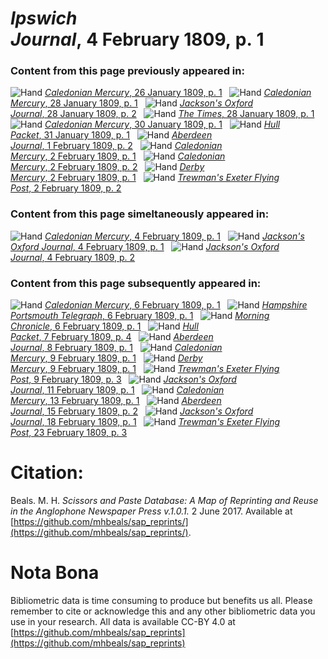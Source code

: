 # *Ipswich Journal*, 4 February 1809, p. 1  
  
### Content from this page previously appeared in:  
![Hand](http://scissorsandpaste.net/wp-content/uploads/2017/06/smallhandpointer.png) [*Caledonian Mercury*, 26 January 1809, p. 1](https://mhbeals.github.io/sap_html/Caledonian-Mercury/Caledonian-Mercury-26-January-1809-p-1)  
![Hand](http://scissorsandpaste.net/wp-content/uploads/2017/06/smallhandpointer.png) [*Caledonian Mercury*, 28 January 1809, p. 1](https://mhbeals.github.io/sap_html/Caledonian-Mercury/Caledonian-Mercury-28-January-1809-p-1)  
![Hand](http://scissorsandpaste.net/wp-content/uploads/2017/06/smallhandpointer.png) [*Jackson's Oxford Journal*, 28 January 1809, p. 2](https://mhbeals.github.io/sap_html/Jackson's-Oxford-Journal/Jackson's-Oxford-Journal-28-January-1809-p-2)  
![Hand](http://scissorsandpaste.net/wp-content/uploads/2017/06/smallhandpointer.png) [*The Times*, 28 January 1809, p. 1](https://mhbeals.github.io/sap_html/The-Times/The-Times-28-January-1809-p-1)  
![Hand](http://scissorsandpaste.net/wp-content/uploads/2017/06/smallhandpointer.png) [*Caledonian Mercury*, 30 January 1809, p. 1](https://mhbeals.github.io/sap_html/Caledonian-Mercury/Caledonian-Mercury-30-January-1809-p-1)  
![Hand](http://scissorsandpaste.net/wp-content/uploads/2017/06/smallhandpointer.png) [*Hull Packet*, 31 January 1809, p. 1](https://mhbeals.github.io/sap_html/Hull-Packet/Hull-Packet-31-January-1809-p-1)  
![Hand](http://scissorsandpaste.net/wp-content/uploads/2017/06/smallhandpointer.png) [*Aberdeen Journal*, 1 February 1809, p. 2](https://mhbeals.github.io/sap_html/Aberdeen-Journal/Aberdeen-Journal-1-February-1809-p-2)  
![Hand](http://scissorsandpaste.net/wp-content/uploads/2017/06/smallhandpointer.png) [*Caledonian Mercury*, 2 February 1809, p. 1](https://mhbeals.github.io/sap_html/Caledonian-Mercury/Caledonian-Mercury-2-February-1809-p-1)  
![Hand](http://scissorsandpaste.net/wp-content/uploads/2017/06/smallhandpointer.png) [*Caledonian Mercury*, 2 February 1809, p. 2](https://mhbeals.github.io/sap_html/Caledonian-Mercury/Caledonian-Mercury-2-February-1809-p-2)  
![Hand](http://scissorsandpaste.net/wp-content/uploads/2017/06/smallhandpointer.png) [*Derby Mercury*, 2 February 1809, p. 1](https://mhbeals.github.io/sap_html/Derby-Mercury/Derby-Mercury-2-February-1809-p-1)  
![Hand](http://scissorsandpaste.net/wp-content/uploads/2017/06/smallhandpointer.png) [*Trewman's Exeter Flying Post*, 2 February 1809, p. 2](https://mhbeals.github.io/sap_html/Trewman's-Exeter-Flying-Post/Trewman's-Exeter-Flying-Post-2-February-1809-p-2)  
  
### Content from this page simeltaneously appeared in:  
![Hand](http://scissorsandpaste.net/wp-content/uploads/2017/06/smallhandpointer.png) [*Caledonian Mercury*, 4 February 1809, p. 1](https://mhbeals.github.io/sap_html/Caledonian-Mercury/Caledonian-Mercury-4-February-1809-p-1)  
![Hand](http://scissorsandpaste.net/wp-content/uploads/2017/06/smallhandpointer.png) [*Jackson's Oxford Journal*, 4 February 1809, p. 1](https://mhbeals.github.io/sap_html/Jackson's-Oxford-Journal/Jackson's-Oxford-Journal-4-February-1809-p-1)  
![Hand](http://scissorsandpaste.net/wp-content/uploads/2017/06/smallhandpointer.png) [*Jackson's Oxford Journal*, 4 February 1809, p. 2](https://mhbeals.github.io/sap_html/Jackson's-Oxford-Journal/Jackson's-Oxford-Journal-4-February-1809-p-2)  
  
### Content from this page subsequently appeared in:  
![Hand](http://scissorsandpaste.net/wp-content/uploads/2017/06/smallhandpointer.png) [*Caledonian Mercury*, 6 February 1809, p. 1](https://mhbeals.github.io/sap_html/Caledonian-Mercury/Caledonian-Mercury-6-February-1809-p-1)  
![Hand](http://scissorsandpaste.net/wp-content/uploads/2017/06/smallhandpointer.png) [*Hampshire Portsmouth Telegraph*, 6 February 1809, p. 1](https://mhbeals.github.io/sap_html/Hampshire-Portsmouth-Telegraph/Hampshire-Portsmouth-Telegraph-6-February-1809-p-1)  
![Hand](http://scissorsandpaste.net/wp-content/uploads/2017/06/smallhandpointer.png) [*Morning Chronicle*, 6 February 1809, p. 1](https://mhbeals.github.io/sap_html/Morning-Chronicle/Morning-Chronicle-6-February-1809-p-1)  
![Hand](http://scissorsandpaste.net/wp-content/uploads/2017/06/smallhandpointer.png) [*Hull Packet*, 7 February 1809, p. 4](https://mhbeals.github.io/sap_html/Hull-Packet/Hull-Packet-7-February-1809-p-4)  
![Hand](http://scissorsandpaste.net/wp-content/uploads/2017/06/smallhandpointer.png) [*Aberdeen Journal*, 8 February 1809, p. 1](https://mhbeals.github.io/sap_html/Aberdeen-Journal/Aberdeen-Journal-8-February-1809-p-1)  
![Hand](http://scissorsandpaste.net/wp-content/uploads/2017/06/smallhandpointer.png) [*Caledonian Mercury*, 9 February 1809, p. 1](https://mhbeals.github.io/sap_html/Caledonian-Mercury/Caledonian-Mercury-9-February-1809-p-1)  
![Hand](http://scissorsandpaste.net/wp-content/uploads/2017/06/smallhandpointer.png) [*Derby Mercury*, 9 February 1809, p. 1](https://mhbeals.github.io/sap_html/Derby-Mercury/Derby-Mercury-9-February-1809-p-1)  
![Hand](http://scissorsandpaste.net/wp-content/uploads/2017/06/smallhandpointer.png) [*Trewman's Exeter Flying Post*, 9 February 1809, p. 3](https://mhbeals.github.io/sap_html/Trewman's-Exeter-Flying-Post/Trewman's-Exeter-Flying-Post-9-February-1809-p-3)  
![Hand](http://scissorsandpaste.net/wp-content/uploads/2017/06/smallhandpointer.png) [*Jackson's Oxford Journal*, 11 February 1809, p. 1](https://mhbeals.github.io/sap_html/Jackson's-Oxford-Journal/Jackson's-Oxford-Journal-11-February-1809-p-1)  
![Hand](http://scissorsandpaste.net/wp-content/uploads/2017/06/smallhandpointer.png) [*Caledonian Mercury*, 13 February 1809, p. 1](https://mhbeals.github.io/sap_html/Caledonian-Mercury/Caledonian-Mercury-13-February-1809-p-1)  
![Hand](http://scissorsandpaste.net/wp-content/uploads/2017/06/smallhandpointer.png) [*Aberdeen Journal*, 15 February 1809, p. 2](https://mhbeals.github.io/sap_html/Aberdeen-Journal/Aberdeen-Journal-15-February-1809-p-2)  
![Hand](http://scissorsandpaste.net/wp-content/uploads/2017/06/smallhandpointer.png) [*Jackson's Oxford Journal*, 18 February 1809, p. 1](https://mhbeals.github.io/sap_html/Jackson's-Oxford-Journal/Jackson's-Oxford-Journal-18-February-1809-p-1)  
![Hand](http://scissorsandpaste.net/wp-content/uploads/2017/06/smallhandpointer.png) [*Trewman's Exeter Flying Post*, 23 February 1809, p. 3](https://mhbeals.github.io/sap_html/Trewman's-Exeter-Flying-Post/Trewman's-Exeter-Flying-Post-23-February-1809-p-3)  


# Citation: 

Beals. M. H. *Scissors and Paste Database: A Map of Reprinting and Reuse in the Anglophone Newspaper Press v.1.0.1.* 2 June 2017. Available at [https://github.com/mhbeals/sap_reprints/](https://github.com/mhbeals/sap_reprints/). 

# Nota Bona

Bibliometric data is time consuming to produce but benefits us all. Please remember to cite or acknowledge this and any other bibliometric data you use in your research. All data is available CC-BY 4.0 at [https://github.com/mhbeals/sap_reprints](https://github.com/mhbeals/sap_reprints)